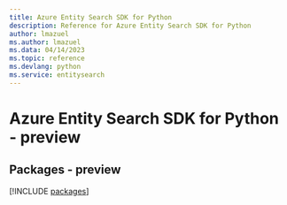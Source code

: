 ```yaml
---
title: Azure Entity Search SDK for Python
description: Reference for Azure Entity Search SDK for Python
author: lmazuel
ms.author: lmazuel
ms.data: 04/14/2023
ms.topic: reference
ms.devlang: python
ms.service: entitysearch
---
```

# Azure Entity Search SDK for Python - preview
## Packages - preview
[!INCLUDE [packages](entity-search-index.md)]
